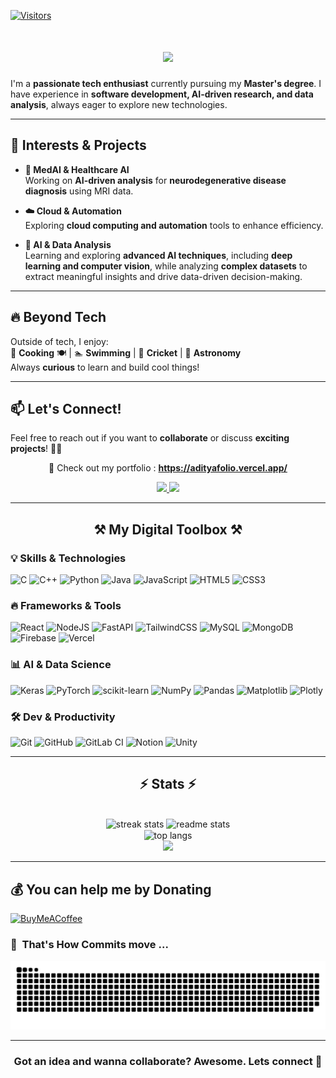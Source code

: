 <!--
**AdityaPurswani/AdityaPurswani** is a ✨ _special_ ✨ repository because its `README.md` (this file) appears on your GitHub profile.

Here are some ideas to get you started:-->




[![Visitors](https://api.visitorbadge.io/api/daily?path=https%3A%2F%2Fgithub.com%2FAdityaPurswani&label=Profile%20Visits&labelColor=%23252422&countColor=%2350C878&style=flat-square&labelStyle=none)](https://visitorbadge.io/status?path=https%3A%2F%2Fgithub.com%2FAdityaPurswani)

<h1 align="center">
    <img src="https://readme-typing-svg.herokuapp.com?font=Jetbrains+Mono&size=35&pause=1000&color=50C878&center=true&vCenter=true&random=false&width=500&height=70&lines=Hey+there+%F0%9F%91%8B;I+am+Aditya+Purswani;%3C%2F%3E" />
</h1>

I'm a **passionate tech enthusiast** currently pursuing my **Master's degree**. I have experience in **software development, AI-driven research, and data analysis**, always eager to explore new technologies.  

---  

## 🚀 Interests & Projects  

- **🧠 MedAI & Healthcare AI**  
  Working on **AI-driven analysis** for **neurodegenerative disease diagnosis** using MRI data.  

- **☁️ Cloud & Automation**  
  Exploring **cloud computing and automation** tools to enhance efficiency.  

- **🤖 AI & Data Analysis**  
  Learning and exploring **advanced AI techniques**, including **deep learning and computer vision**, while analyzing **complex datasets** to extract meaningful insights and drive data-driven decision-making.  

---  

## 🔥 Beyond Tech  

Outside of tech, I enjoy:  
🎨 **Cooking** 🍽️ | 🏊 **Swimming** | 🏏 **Cricket** | 🔭 **Astronomy**  
Always **curious** to learn and build cool things!  

---  

## 📫 Let's Connect!  

Feel free to reach out if you want to **collaborate** or discuss **exciting projects**! 🚀✨  


<div align="center">

🔗 Check out my portfolio : **https://adityafolio.vercel.app/**

 </div>
 
<div align="center"> 
  <a href="mailto:adityapurswani386@gmail.com">
    <img src="https://img.shields.io/badge/Gmail-333333?style=for-the-badge&logo=gmail&logoColor=50C878" />
  </a>
  <a href="https://www.linkedin.com/in/purswani-aditya/" target="_blank">
    <img src="https://img.shields.io/badge/LinkedIn-333333?style=for-the-badge&logo=linkedin&logoColor=50C878" target="_blank" />
  </a>
</div>

 <hr/>
 
<h2 align="center">⚒️ My Digital Toolbox  ⚒️</h2>

### 💡 Skills & Technologies  
![C](https://img.shields.io/badge/c-%2300599C.svg?style=for-the-badge&logo=c&logoColor=white)  ![C++](https://img.shields.io/badge/c++-%2300599C.svg?style=for-the-badge&logo=c%2B%2B&logoColor=white)  ![Python](https://img.shields.io/badge/python-3670A0?style=for-the-badge&logo=python&logoColor=ffdd54)  ![Java](https://img.shields.io/badge/java-%23ED8B00.svg?style=for-the-badge&logo=openjdk&logoColor=white)  ![JavaScript](https://img.shields.io/badge/javascript-%23323330.svg?style=for-the-badge&logo=javascript&logoColor=%23F7DF1E)  ![HTML5](https://img.shields.io/badge/html5-%23E34F26.svg?style=for-the-badge&logo=html5&logoColor=white)  ![CSS3](https://img.shields.io/badge/css3-%231572B6.svg?style=for-the-badge&logo=css3&logoColor=white)  

### 🔥 Frameworks & Tools  
![React](https://img.shields.io/badge/react-%2320232a.svg?style=for-the-badge&logo=react&logoColor=%2361DAFB)  ![NodeJS](https://img.shields.io/badge/node.js-6DA55F?style=for-the-badge&logo=node.js&logoColor=white)  ![FastAPI](https://img.shields.io/badge/FastAPI-005571?style=for-the-badge&logo=fastapi)  ![TailwindCSS](https://img.shields.io/badge/tailwindcss-%2338B2AC.svg?style=for-the-badge&logo=tailwind-css&logoColor=white)  ![MySQL](https://img.shields.io/badge/mysql-4479A1.svg?style=for-the-badge&logo=mysql&logoColor=white)  ![MongoDB](https://img.shields.io/badge/MongoDB-%234ea94b.svg?style=for-the-badge&logo=mongodb&logoColor=white)  ![Firebase](https://img.shields.io/badge/firebase-%23039BE5.svg?style=for-the-badge&logo=firebase)  ![Vercel](https://img.shields.io/badge/vercel-%23000000.svg?style=for-the-badge&logo=vercel&logoColor=white)  

### 📊 AI & Data Science  
![Keras](https://img.shields.io/badge/Keras-%23D00000.svg?style=for-the-badge&logo=Keras&logoColor=white)  ![PyTorch](https://img.shields.io/badge/PyTorch-%23EE4C2C.svg?style=for-the-badge&logo=PyTorch&logoColor=white)  ![scikit-learn](https://img.shields.io/badge/scikit--learn-%23F7931E.svg?style=for-the-badge&logo=scikit-learn&logoColor=white)  ![NumPy](https://img.shields.io/badge/numpy-%23013243.svg?style=for-the-badge&logo=numpy&logoColor=white)  ![Pandas](https://img.shields.io/badge/pandas-%23150458.svg?style=for-the-badge&logo=pandas&logoColor=white)  ![Matplotlib](https://img.shields.io/badge/Matplotlib-%23ffffff.svg?style=for-the-badge&logo=Matplotlib&logoColor=black)  ![Plotly](https://img.shields.io/badge/Plotly-%233F4F75.svg?style=for-the-badge&logo=plotly&logoColor=white) 

### 🛠️ Dev & Productivity  
![Git](https://img.shields.io/badge/git-%23F05033.svg?style=for-the-badge&logo=git&logoColor=white)  ![GitHub](https://img.shields.io/badge/github-%23121011.svg?style=for-the-badge&logo=github&logoColor=white)  ![GitLab CI](https://img.shields.io/badge/gitlab%20CI-%23181717.svg?style=for-the-badge&logo=gitlab&logoColor=white)  ![Notion](https://img.shields.io/badge/Notion-%23000000.svg?style=for-the-badge&logo=notion&logoColor=white)  ![Unity](https://img.shields.io/badge/unity-%23000000.svg?style=for-the-badge&logo=unity&logoColor=white)  
<hr/>

<h2 align="center">⚡ Stats ⚡</h2>
<br>
<div align=center>
  <img width=390 src="https://github-readme-streak-stats-salesp07.vercel.app/?user=AdityaPurswani&count_private=true&theme=react" alt="streak stats"/>
  <img width=390 src="https://github-readme-stats-salesp07.vercel.app/api?username=AdityaPurswani&count_private=true&show_icons=true&theme=react&rank_icon=github" alt="readme stats" />
  <br/>
  <img width=325 align="center" src="https://github-readme-stats-salesp07.vercel.app/api/top-langs/?username=AdityaPurswani&hide=HTML&langs_count=8&layout=compact&theme=react&size_weight=0.5&count_weight=0.5&exclude_repo=github-readme-stats" alt="top langs" />
    <br />
  <img width=390 src="https://github-readme-stats-eight-theta.vercel.app/api?username=AdityaPurswani&show_icons=true&theme=react&border_radius=10&size_weight=0.5&count_weight=0.5&include_all_commits=true&count_private=true"/>
</div>
<hr>

## 💰 You can help me by Donating
  [![BuyMeACoffee](https://img.shields.io/badge/Buy%20Me%20a%20Coffee-ffdd00?style=for-the-badge&logo=buy-me-a-coffee&logoColor=black)](https://buymeacoffee.com/aditya386) 

### 🐍 &nbsp;That's How Commits move ...

<picture>
  <source
    media="(prefers-color-scheme: dark)"
    srcset="https://raw.githubusercontent.com/platane/snk/output/github-contribution-grid-snake-dark.svg"
  />
  <source
    media="(prefers-color-scheme: light)"
    srcset="https://raw.githubusercontent.com/platane/snk/output/github-contribution-grid-snake.svg"
  />
  <img
    alt="github contribution grid snake animation"
    src="https://raw.githubusercontent.com/platane/snk/output/github-contribution-grid-snake.svg"
  />
</picture>
<hr>
<h3 align='center'>Got an idea and wanna collaborate? Awesome. Lets connect 🤝</h3>

  
<!-- Proudly created with GPRM ( https://gprm.itsvg.in ) -->

